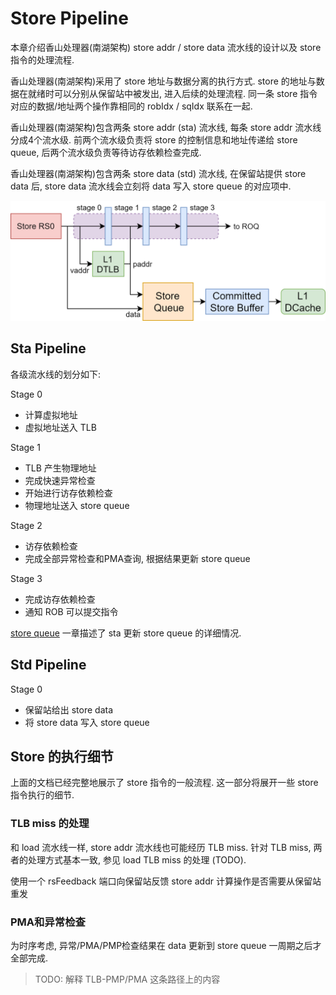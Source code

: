 # Store Pipeline

本章介绍香山处理器(南湖架构) store addr / store data 流水线的设计以及 store 指令的处理流程.

香山处理器(南湖架构)采用了 store 地址与数据分离的执行方式. store 的地址与数据在就绪时可以分别从保留站中被发出, 进入后续的处理流程. 同一条 store 指令对应的数据/地址两个操作靠相同的 robIdx / sqIdx 联系在一起.

香山处理器(南湖架构)包含两条 store addr (sta) 流水线, 每条 store addr 流水线分成4个流水级. 前两个流水级负责将 store 的控制信息和地址传递给 store queue, 后两个流水级负责等待访存依赖检查完成. 

香山处理器(南湖架构)包含两条 store data (std) 流水线, 在保留站提供 store data 后, store data 流水线会立刻将 data 写入 store queue 的对应项中. 

![storepipe](../../figs/memblock/store-pipeline.png)  

## Sta Pipeline

各级流水线的划分如下:

Stage 0
* 计算虚拟地址
* 虚拟地址送入 TLB

Stage 1
* TLB 产生物理地址
* 完成快速异常检查
* 开始进行访存依赖检查 
* 物理地址送入 store queue

Stage 2
* 访存依赖检查
* 完成全部异常检查和PMA查询, 根据结果更新 store queue

Stage 3
* 完成访存依赖检查 
* 通知 ROB 可以提交指令

[store queue](../lsq/store_queue.md) 一章描述了 sta 更新 store queue 的详细情况.

## Std Pipeline

Stage 0
* 保留站给出 store data
* 将 store data 写入 store queue

## Store 的执行细节

上面的文档已经完整地展示了 store 指令的一般流程. 这一部分将展开一些 store 指令执行的细节.

### TLB miss 的处理

和 load 流水线一样, store addr 流水线也可能经历 TLB miss. 针对 TLB miss, 两者的处理方式基本一致, 参见 load TLB miss 的处理 (TODO).

使用一个 rsFeedback 端口向保留站反馈 store addr 计算操作是否需要从保留站重发

### PMA和异常检查

为时序考虑, 异常/PMA/PMP检查结果在 data 更新到 store queue 一周期之后才全部完成.

> TODO: 解释 TLB-PMP/PMA 这条路径上的内容
